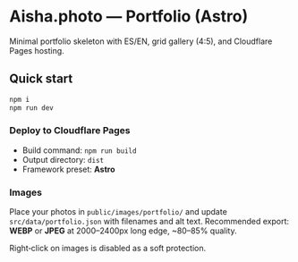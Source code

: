 # Aisha.photo — Portfolio (Astro)

Minimal portfolio skeleton with ES/EN, grid gallery (4:5), and Cloudflare Pages hosting.

## Quick start

```bash
npm i
npm run dev
```

### Deploy to Cloudflare Pages
- Build command: `npm run build`
- Output directory: `dist`
- Framework preset: **Astro**

### Images
Place your photos in `public/images/portfolio/` and update `src/data/portfolio.json` with filenames and alt text.
Recommended export: **WEBP** or **JPEG** at 2000–2400px long edge, ~80–85% quality.

Right‑click on images is disabled as a soft protection.
